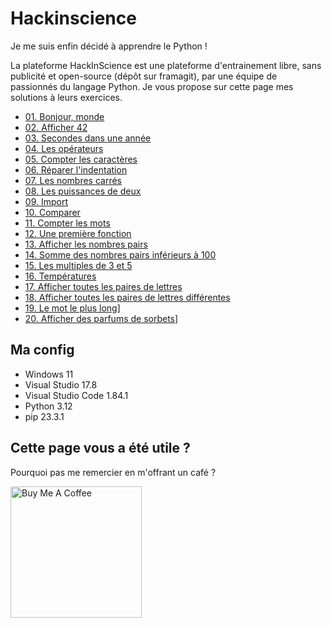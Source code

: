 # Hackinscience

Je me suis enfin décidé à apprendre le Python !

La plateforme HackInScience est une plateforme d'entrainement libre, sans publicité et open-source (dépôt sur framagit), par une équipe de passionnés du langage Python. Je vous propose sur cette page mes solutions à leurs exercices.

* [01. Bonjour, monde](https://github.com/AlexisAmand/python/blob/master/Hackinscience/exercice-01.py)
* [02. Afficher 42](https://github.com/AlexisAmand/python/blob/master/Hackinscience/exercice-02.py)
* [03. Secondes dans une année](https://github.com/AlexisAmand/python/blob/master/Hackinscience/exercice-03.py)
* [04. Les opérateurs](https://github.com/AlexisAmand/python/blob/master/Hackinscience/exercice-04.py)
* [05. Compter les caractères](https://github.com/AlexisAmand/python/blob/master/Hackinscience/exercice-05.py)
* [06. Réparer l'indentation](https://github.com/AlexisAmand/python/blob/master/Hackinscience/exercice-06.py)
* [07. Les nombres carrés](https://github.com/AlexisAmand/python/blob/master/Hackinscience/exercice-07.py)
* [08. Les puissances de deux](https://github.com/AlexisAmand/python/blob/master/Hackinscience/exercice-08.py)
* [09. Import](https://github.com/AlexisAmand/python/blob/master/Hackinscience/exercice-09.py)
* [10. Comparer](https://github.com/AlexisAmand/python/blob/master/Hackinscience/exercice-10.py)
* [11. Compter les mots](https://github.com/AlexisAmand/python/blob/master/Hackinscience/exercice-11.py)
* [12. Une première fonction](https://github.com/AlexisAmand/python/blob/master/Hackinscience/exercice-12.py)
* [13. Afficher les nombres pairs](https://github.com/AlexisAmand/python/blob/master/Hackinscience/exercice-13.py)
* [14. Somme des nombres pairs inférieurs à 100](https://github.com/AlexisAmand/python/blob/master/Hackinscience/exercice-14.py)
* [15. Les multiples de 3 et 5](https://github.com/AlexisAmand/python/blob/master/Hackinscience/exercice-15.py)
* [16. Températures](https://github.com/AlexisAmand/python/blob/master/Hackinscience/exercice-16.py)
* [17. Afficher toutes les paires de lettres](https://github.com/AlexisAmand/python/blob/master/Hackinscience/exercice-17.py)
* [18. Afficher toutes les paires de lettres différentes](https://github.com/AlexisAmand/python/blob/master/Hackinscience/exercice-18.py)
* [19. Le mot le plus long](https://github.com/AlexisAmand/python/blob/master/Hackinscience/exercice-19.py)]
* [20. Afficher des parfums de sorbets](https://github.com/AlexisAmand/python/blob/master/Hackinscience/exercice-20.py)]

##  Ma config

* Windows 11
* Visual Studio 17.8   
* Visual Studio Code 1.84.1
* Python 3.12
* pip 23.3.1

## Cette page vous a été utile ?
Pourquoi pas me remercier en m'offrant un café ?

<a href="https://www.buymeacoffee.com/alexisamand" target="_blank"><img src="https://cdn.buymeacoffee.com/buttons/v2/default-blue.png" alt="Buy Me A Coffee" width="210" ></a>





